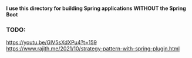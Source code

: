 #### I use this directory for building Spring applications WITHOUT the Spring Boot

### TODO:
https://youtu.be/GlV5sXdXPu4?t=159
https://www.rajith.me/2021/10/strategy-pattern-with-spring-plugin.html